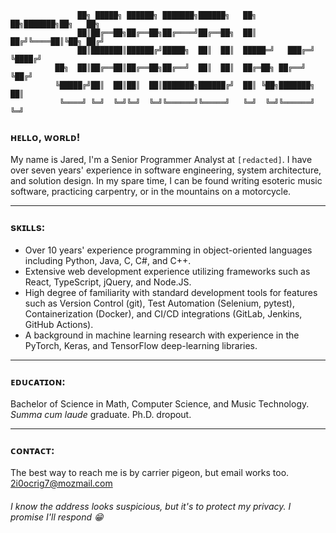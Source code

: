 ```
               ██╗ █████╗ ██████╗ ███████╗██████╗   ██╗  ██╗███████╗██╗   ██╗
               ██║██╔══██╗██╔══██╗██╔════╝██╔══██╗  ██║ ██╔╝╚════██║╚██╗ ██╔╝
               ██║███████║██████╔╝█████╗  ██║  ██║  █████═╝   ███╔═╝ ╚████╔╝ 
          ██╗  ██║██╔══██║██╔══██╗██╔══╝  ██║  ██║  ██╔═██╗ ██╔══╝    ╚██╔╝  
          ╚█████╔╝██║  ██║██║  ██║███████╗██████╔╝  ██║ ╚██╗███████╗   ██║   
           ╚════╝ ╚═╝  ╚═╝╚═╝  ╚═╝╚══════╝╚═════╝   ╚═╝  ╚═╝╚══════╝   ╚═╝   
```
### ʜᴇʟʟᴏ, ᴡᴏʀʟᴅ!
My name is Jared, I'm a Senior Programmer Analyst at `[redacted]`. I have over seven years' experience in software engineering, system architecture, and solution design. 
In my spare time, I can be found writing esoteric music software, practicing carpentry, or in the mountains on a motorcycle. 

------------

### sᴋɪʟʟs:
* Over 10 years' experience programming in object-oriented languages including Python, Java, C, C#, and C++.
* Extensive web development experience utilizing frameworks such as React, TypeScript, jQuery, and Node.JS.
* High degree of familiarity with standard development tools for features such as Version Control (git), Test Automation (Selenium, pytest), Containerization (Docker), and CI/CD integrations (GitLab, Jenkins, GitHub Actions).
* A background in machine learning research with experience in the PyTorch, Keras, and TensorFlow deep-learning libraries.

------------

### ᴇᴅᴜᴄᴀᴛɪᴏɴ:
Bachelor of Science in Math, Computer Science, and Music Technology. _Summa cum laude_ graduate. Ph.D. dropout.

------------

### ᴄᴏɴᴛᴀᴄᴛ:

The best way to reach me is by carrier pigeon, but email works too. [2i0ocrig7@mozmail.com](mailto:2i0ocrig7@mozmail.com)

###### I know the address looks suspicious, but it's to protect my privacy. I promise I'll respond 😁
